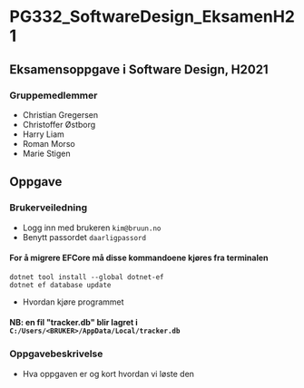 # PG332_SoftwareDesign_EksamenH21

## Eksamensoppgave i Software Design, H2021

### Gruppemedlemmer
* Christian Gregersen
* Christoffer Østborg
* Harry Liam
* Roman Morso
* Marie Stigen

## Oppgave

### Brukerveiledning
* Logg inn med brukeren `kim@bruun.no`
* Benytt passordet `daarligpassord`

#### For å migrere EFCore må disse kommandoene kjøres fra terminalen
`dotnet tool install --global dotnet-ef`\
`dotnet ef database update`
- Hvordan kjøre programmet
#### NB: en fil "tracker.db" blir lagret i `C:/Users/<BRUKER>/AppData/Local/tracker.db`

### Oppgavebeskrivelse

- Hva oppgaven er og kort hvordan vi løste den
